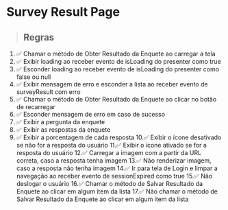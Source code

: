 # Survey Result Page

> ## Regras
1. ✅ Chamar o método de Obter Resultado da Enquete ao carregar a tela
2. ✅ Exibir loading ao receber evento de isLoading do presenter como true
3. ✅ Esconder loading ao receber evento de isLoading do presenter como false ou null
4. ✅ Exibir mensagem de erro e esconder a lista ao receber evento de surveyResult com erro
5. ✅ Chamar o método de Obter Resultado da Enquete ao clicar no botão de recarregar
6. ✅ Esconder mensagem de erro em caso de sucesso
7. ✅ Exibir a pergunta da enquete
8. ✅ Exibir as respostas da enquete
9. ✅ Exibir a porcentagem de cada resposta
10.✅ Exibir o ícone desativado se não for a resposta do usuário
11.✅ Exibir o ícone ativado se for a resposta do usuário
12.✅ Carregar a imagem com a partir da URL correta, caso a resposta tenha imagem
13.✅ Não renderizar imagem, caso a resposta não tenha imagem
14.✅ Ir para tela de Login e limpar a navegação ao receber evento de sessionExpired como true
15.✅ Não deslogar o usuário
16.✅ Chamar o método de Salvar Resultado da Enquete ao clicar em algum item da lista
17.✅ Não chamar o método de Salvar Resultado da Enquete ao clicar em algum item da lista
